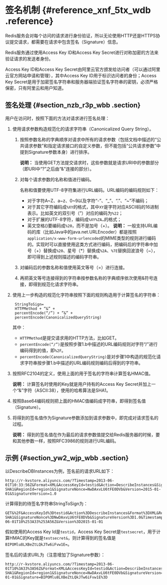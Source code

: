 # 签名机制 {#reference_xnf_5tx_wdb .reference}

Redis服务会对每个访问的请求进行身份验证，所以无论使用HTTP还是HTTPS协议提交请求，都需要在请求中包含签名（Signature）信息。

Redis服务通过使用Access Key ID和Access Key Secret进行对称加密的方法来验证请求的发送者身份。

Access Key ID和Access Key Secret由阿里云官方颁发给访问者（可以通过阿里云官方网站申请和管理），其中Access Key ID用于标识访问者的身份；Access Key Secret是用于加密签名字符串和服务器端验证签名字符串的密钥，必须严格保密，只有阿里云和用户知道。

## 签名处理 {#section_nzb_r3p_wbb .section}

用户在访问时，按照下面的方法对请求进行签名处理：

1.  使用请求参数构造规范化的请求字符串（Canonicalized Query String）。
    1.  按照参数名称的字典顺序对请求中所有的请求参数（包括文档中描述的“公共请求参数”和指定请求接口的自定义参数，但不能包括“公共请求参数”中提到Signature参数本身）进行排序。

        **说明：** 当使用GET方法提交请求时，这些参数就是请求URI中的参数部分（即URI中“?”之后由“&”连接的部分）。

    2.  对每个请求参数的名称和值进行编码。

        名称和值要使用UTF-8字符集进行URL编码。URL编码的编码规则如下：

        -   对于字符A~Z、a~z、0~9以及字符“-”、“\_”、“.”、“~”不编码；
        -   对于其它字符编码成`%XY`的格式，其中`XY`是字符对应ASCII码的16进制表示。比如英文的双引号（”）对应的编码为`%22`；
        -   对于扩展的UTF-8字符，编码成`%XY%ZA…`的格式；
        -   英文空格\(\)要编码成`%20`，而不是加号（+）。
        **说明：** 一般支持URL编码的库（比如Java中的java.net.URLEncoder）都是按照`application/x-www-form-urlencoded`的MIME类型的规则进行编码的。实现时可以直接使用这类方式进行编码，把编码后的字符串中加号（+）替换成`%20`、星号（\*）替换成`%2A`、`%7E`替换回波浪号（~），即可得到上述规则描述的编码字符串。

    3.  对编码后的参数名称和值使用英文等号（=）进行连接。
    4.  再把英文等号连接得到的字符串按参数名称的字典顺序依次使用&符号连接，即得到规范化请求字符串。
2.  使用上一步构造的规范化字符串按照下面的规则构造用于计算签名的字符串：

    ```
     StringToSign=
     HTTPMethod + “&” +
     percentEncode(“/”) + ”&” +
     percentEncode(CanonicalizedQueryString)
    ```

    其中：

    -   `HTTPMethod`是提交请求用的HTTP方法，比如GET。
    -   `percentEncode(“/”)`是按照步骤1.b中描述的URL编码规则对字符“/”进行编码得到的值，即`%2F`。
    -   `percentEncode(CanonicalizedQueryString)`是对步骤1中构造的规范化请求字符串按步骤1.b中描述的URL编码规则编码后得到的字符串。
3.  按照RFC2104的定义，使用上面的用于签名的字符串计算签名HMAC值。

    **说明：** 计算签名时使用的Key就是用户持有的Access Key Secret并加上一个“&”字符（ASCII:38），使用的哈希算法是SHA1。

4.  按照Base64编码规则把上面的HMAC值编码成字符串，即得到签名值（Signature）。
5.  将得到的签名值作为Signature参数添加到请求参数中，即完成对请求签名的过程。

    **说明：** 得到的签名值在作为最后的请求参数值提交给Redis服务器的时候，要和其他参数一样，按照RFC3986的规则进行URL编码。


## 示例 {#section_yw2_wjp_wbb .section}

以DescribeDBInstances为例，签名前的请求URL如下：

```
http://r-kvstore.aliyuncs.com/?Timestamp=2013-06-01T10:33:56Z&Format=XML&AccessKeyId=testid&Action=DescribeInstances&SignatureMethod=HMAC-SHA1&RegionId=region1&SignatureNonce=NwDAxvLU6tFE0DVb&Version=2015-01-01&SignatureVersion=1.0
```

计算得到的待签名字符串StringToSign为：

```
GET&%2F&AccessKeyId%3Dtestid&Action%3DDescribeInstances&Format%3DXML&RegionId%3Dregion1&SignatureMethod%3DHMAC-SHA1&SignatureNonce%3DNwDAxvLU6tFE0DVb&SignatureVersion%3D1.0&Timestamp%3D2013-06-01T10%253A33%253A56Z&Version%3D2015-01-01
```

假如使用的Access Key Id是`testid`，Access Key Secret是`testsecret`，用于计算HMAC的Key就是`testsecret&`，则计算得到的签名值是`BIPOMlu8LXBeZtLQkJTw6iFvw1E=`。

签名后的请求URL为（注意增加了Signature参数）：

```
http://r-kvstore.aliyuncs.com/?Timestamp=2013-06-01T10%3A33%3A56Z&Format=XML&AccessKeyId=testid&Action=DescribeInstances&SignatureMethod=HMAC-SHA1&RegionId=region1&SignatureNonce=NwDAxvLU6tFE0DVb&SignatureVersion=1.0&Version=2015-01-01&Signature=BIPOMlu8LXBeZtLQkJTw6iFvw1E%3D
```

